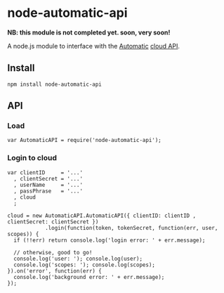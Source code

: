 node-automatic-api
==================

**NB: this module is not completed yet. soon, very soon!**

A node.js module to interface with the [Automatic](https://www.automatic.com/)
[cloud API](https://www.automatic.com/developer/).


Install
-------

    npm install node-automatic-api

API
---

### Load

    var AutomaticAPI = require('node-automatic-api');

### Login to cloud

    var clientID     = '...'
      , clientSecret = '...'
      , userName     = '...'
      , passPhrase   = '...'
      , cloud
      ;

    cloud = new AutomaticAPI.AutomaticAPI({ clientID: clientID , clientSecret: clientSecret })
                .login(function(token, tokenSecret, function(err, user, scopes)) {
      if (!!err) return console.log('login error: ' + err.message);

      // otherwise, good to go!
      console.log('user: '); console.log(user);
      console.log('scopes: '); console.log(scopes);
    }).on('error', function(err) {
      console.log('background error: ' + err.message);
    });
